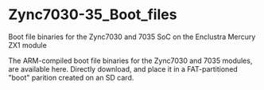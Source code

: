 # Zync7030-35_Boot_files
Boot file binaries for the Zync7030 and 7035 SoC on the Enclustra Mercury ZX1 module

The ARM-compiled boot file binaries for the Zync7030 and 7035 modules, are available here. Directly download, and place it in a FAT-partitioned
"boot"  parition created on an SD card.
